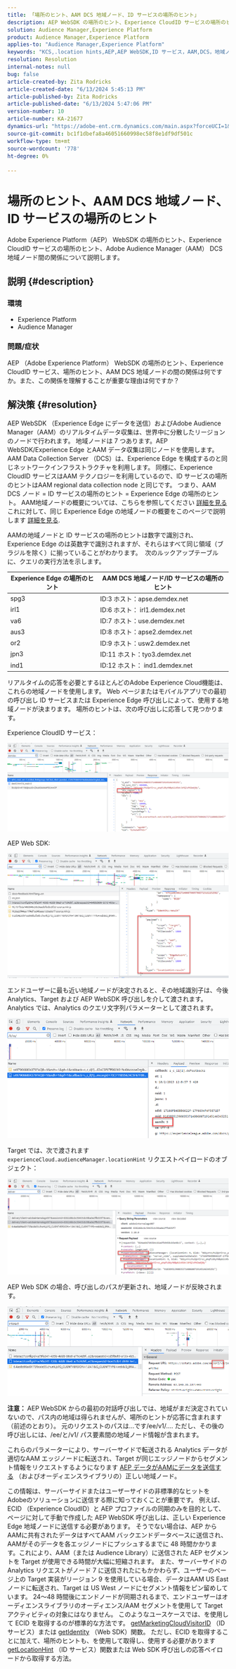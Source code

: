 ```yaml
---
title: 「場所のヒント、AAM DCS 地域ノード、ID サービスの場所のヒント」
description: AEP WebSDK の場所のヒント、Experience CloudID サービスの場所のヒント、AAM DCS 地域ノード間の関係について説明します。
solution: Audience Manager,Experience Platform
product: Audience Manager,Experience Platform
applies-to: "Audience Manager,Experience Platform"
keywords: "KCS,.location hints,AEP,AEP WebSDK,ID サービス，AAM,DCS，地域ノード"
resolution: Resolution
internal-notes: null
bug: false
article-created-by: Zita Rodricks
article-created-date: "6/13/2024 5:45:13 PM"
article-published-by: Zita Rodricks
article-published-date: "6/13/2024 5:47:06 PM"
version-number: 10
article-number: KA-21677
dynamics-url: "https://adobe-ent.crm.dynamics.com/main.aspx?forceUCI=1&pagetype=entityrecord&etn=knowledgearticle&id=180f85aa-ac29-ef11-840a-002248084fbb"
source-git-commit: bc1f1dbefa8a46051660998ec58f8e1df9df501c
workflow-type: tm+mt
source-wordcount: '778'
ht-degree: 0%

---
```


# 場所のヒント、AAM DCS 地域ノード、ID サービスの場所のヒント


Adobe Experience Platform（AEP） WebSDK の場所のヒント、Experience CloudID サービスの場所のヒント、Adobe Audience Manager（AAM） DCS 地域ノード間の関係について説明します。

## 説明 {#description}


### <b>環境</b>

- Experience Platform
- Audience Manager


### 問題/症状

AEP （Adobe Experience Platform） WebSDK の場所のヒント、Experience CloudID サービス、場所のヒント、AAM DCS 地域ノードの間の関係は何ですか。また、この関係を理解することが重要な理由は何ですか？


## 解決策 {#resolution}


AEP WebSDK （Experience Edge にデータを送信）およびAdobe Audience Manager（AAM）のリアルタイムデータ収集は、世界中に分散したリージョンのノードで行われます。 地域ノードは 7 つあります。AEP WebSDK/Experience Edge とAAM データ収集は同じノードを使用します。 AAM Data Collection Server （DCS）は、Experience Edge を構成するのと同じネットワークインフラストラクチャを利用します。 同様に、Experience CloudID サービスはAAM テクノロジーを利用しているので、ID サービスの場所のヒントはAAM regional data collection node と同じです。 つまり、AAM DCS ノード = ID サービスの場所のヒント = Experience Edge の場所のヒント。 AAM地域ノードの概要については、こちらを参照してください [詳細を見る](https://experienceleague.adobe.com/docs/audience-manager/user-guide/api-and-sdk-code/dcs/dcs-api-reference/dcs-regions.html?lang=en)これに対して、同じ Experience Edge の地域ノードの概要をこのページで説明します [詳細を見る](https://experienceleague.adobe.com/docs/experience-platform/edge-network-server-api/location-hints.html?lang=en).

AAMの地域ノードと ID サービスの場所のヒントは数字で識別され、Experience Edge のは英数字で識別されますが、それらはすべて同じ領域（ブラジルを除く）に揃っていることがわかります。  次のルックアップテーブルに、クエリの実行方法を示します。


| Experience Edge の場所のヒント | AAM DCS 地域ノード/ID サービスの場所のヒント |
| --- | --- |
| spg3 | ID:3 ホスト：apse.demdex.net |
| irl1 | ID:6 ホスト： irl1.demdex.net |
| va6 | ID:7 ホスト：use.demdex.net |
| aus3 | ID:8 ホスト：apse2.demdex.net |
| or2 | ID:9 ホスト：usw2.demdex.net |
| jpn3 | ID:11 ホスト：tyo3.demdex.net |
| ind1 | ID:12 ホスト： ind1.demdex.net |


リアルタイムの応答を必要とするほとんどのAdobe Experience Cloud機能は、これらの地域ノードを使用します。 Web ページまたはモバイルアプリでの最初の呼び出し ID サービスまたは Experience Edge 呼び出しによって、使用する地域ノードが決まります。 場所のヒントは、次の呼び出しに応答して見つかります。

Experience CloudID サービス：

![](assets/e80a1235-77bf-ed11-83ff-6045bd006239.png)



AEP Web SDK:

![](assets/8f50cbb3-75bf-ed11-83ff-6045bd006239.png)

エンドユーザーに最も近い地域ノードが決定されると、その地域識別子は、今後 Analytics、Target および AEP WebSDK 呼び出しを介して渡されます。 Analytics では、Analytics のクエリ文字列パラメーターとして渡されます。

![](assets/33af14ff-77bf-ed11-83ff-6045bd006239.png)

Target では、次で渡されます `experienceCloud.audienceManager.locationHint` リクエストペイロードのオブジェクト：

![](assets/dce94437-78bf-ed11-83ff-6045bd006239.png)

AEP Web SDK の場合、呼び出しのパスが更新され、地域ノードが反映されます。

![](assets/8245a050-79bf-ed11-83ff-6045bd006239.png)

<b>注意： </b>AEP WebSDK からの最初の対話呼び出しでは、地域がまだ決定されていないので、パス内の地域は得られませんが、場所のヒントが応答に含まれます（前述のとおり）。 元のリクエストのパスは…です/ee/v1/.... ただし、その後の呼び出しには、/ee/と/v1/ パス要素間の地域ノード情報が含まれます。

これらのパラメーターにより、サーバーサイドで転送される Analytics データが適切なAAM エッジノードに転送され、Target が同じエッジノードからセグメント情報をリクエストするようになります [AEP データがAAMにデータを送信する](https://experienceleague.adobe.com/docs/audience-manager/user-guide/implementation-integration-guides/integration-experience-platform/aam-aep-audience-sharing.html?lang=en) （およびオーディエンスライブラリの）正しい地域ノード。

この情報は、サーバーサイドまたはユーザーサイドの非標準的なヒットをAdobeのソリューションに送信する際に知っておくことが重要です。 例えば、ECID （Experience CloudID）と AEP プロファイルの同期のみを目的として、ページに対して手動で作成した AEP WebSDK 呼び出しは、正しい Experience Edge 地域ノードに送信する必要があります。 そうでない場合は、AEP からAAMに共有されたデータはすべてAAM バックエンドデータベースに送信され、AAMがそのデータを各エッジノードにプッシュするまでに 48 時間かかります。これにより、AAM（または Audience Library）に送信された AEP セグメントを Target が使用できる時間が大幅に短縮されます。 また、サーバーサイドの Analytics リクエストがノード 7 に送信されたにもかかわらず、ユーザーのページ上の Target 実装がリージョン 9 を使用している場合、データはAAM US East ノードに転送され、Target は US West ノードにセグメント情報をピン留めしています。 24～48 時間後にエンドノードが同期されるまで、エンドユーザーはオーディエンスライブラリのオーディエンス/AAM セグメントを使用して Target アクティビティの対象にはなりません。 このようなユースケースでは、を使用して ECID を取得するのが標準的な方法です。 [getMarketingCloudVisitorID](https://experienceleague.adobe.com/docs/id-service/using/id-service-api/methods/getmcvid.html?lang=en) （ID サービス）または [getIdentity](https://experienceleague.adobe.com/docs/experience-platform/edge/extension/accessing-the-ecid.html?lang=en) （Web SDK）関数。 ただし、ECID を取得することに加えて、場所のヒントも、を使用して取得し、使用する必要があります [getLocationHint](https://experienceleague.adobe.com/docs/id-service/using/id-service-api/methods/getlocationhint.html?lang=en) （ID サービス）関数または Web SDK 呼び出しの応答ペイロードから取得する方法。








